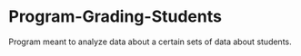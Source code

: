 # Program-Grading-Students
Program meant to analyze data about a certain sets of data about students.
